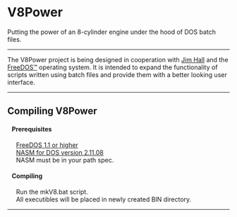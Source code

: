 # V8Power
Putting the power of an 8-cylinder engine under the hood of DOS batch files.
***
The V8Power project is being designed in cooperation with [Jim Hall](http://www.freedos.org/jhall) and the [FreeDOS™](http://www.freedos.org) operating system. It is intended to expand the functionality of scripts written using batch files and provide them with a better looking user interface. 
* * *
## Compiling V8Power

#### &nbsp;&nbsp; Prerequisites ######

&nbsp;&nbsp;&nbsp;&nbsp;&nbsp;[FreeDOS 1.1 or higher](http://www.freedos.org) <br>
&nbsp;&nbsp;&nbsp;&nbsp;&nbsp;[NASM for DOS version 2.11.08](http://wwww.nasm.us]) <br>
&nbsp;&nbsp;&nbsp;&nbsp;&nbsp;NASM must be in your path spec. <br>

#### &nbsp;&nbsp; Compiling ######

&nbsp;&nbsp;&nbsp;&nbsp;&nbsp;Run the mkV8.bat script. <br>
&nbsp;&nbsp;&nbsp;&nbsp;&nbsp;All executibles will be placed in newly created BIN directory. <br>

* * *
